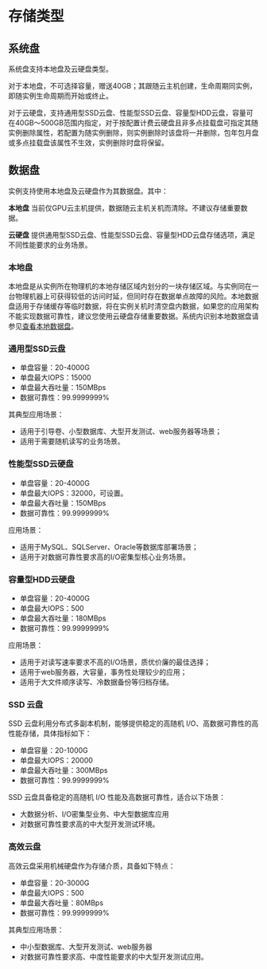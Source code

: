 # 存储类型

## 系统盘

系统盘支持本地盘及云硬盘类型。

对于本地盘，不可选择容量，赠送40GB；其跟随云主机创建，生命周期同实例，即随实例生命周期而开始或终止。

对于云硬盘，支持通用型SSD云盘、性能型SSD云盘、容量型HDD云盘，容量可在40GB～500GB范围内指定，对于按配置计费云硬盘且非多点挂载盘可指定其随实例删除属性，若配置为随实例删除，则实例删除时该盘将一并删除，包年包月盘或多点挂载盘该属性不生效，实例删除时盘将保留。

## 数据盘

实例支持使用本地盘及云硬盘作为其数据盘。其中：

**本地盘** 当前仅GPU云主机提供，数据随云主机关机而清除。不建议存储重要数据。

**云硬盘** 提供通用型SSD云盘、性能型SSD云盘、容量型HDD云盘存储选项，满足不同性能要求的业务场景。

### 本地盘
本地盘是从实例所在物理机的本地存储区域内划分的一块存储区域。与实例同在一台物理机器上可获得较低的访问时延，但同时存在数据单点故障的风险。本地数据盘适用于存储缓存等临时数据，将在实例关机时清空盘内数据，如果您的应用架构不能实现数据可靠性，建议您使用云硬盘存储重要数据。系统内识别本地数据盘请参见[查看本地数据盘](https://docs.jdcloud.com/cn/virtual-machines/identify-local-data-disk)。
### 通用型SSD云盘

* 单盘容量：20-4000G
* 单盘最大IOPS：15000
* 单盘最大吞吐量：150MBps
* 数据可靠性：99.9999999%

其典型应用场景：

* 适用于引导卷、小型数据库、大型开发测试、web服务器等场景；
* 适用于需要随机读写的业务场景。

### 性能型SSD云硬盘

* 单盘容量：20-4000G
* 单盘最大IOPS：32000，可设置。
* 单盘最大吞吐量：150MBps
* 数据可靠性：99.9999999%

应用场景：

* 适用于MySQL、SQLServer、Oracle等数据库部署场景；
* 适用于对数据可靠性要求高的I/O密集型核心业务场景。

### 容量型HDD云硬盘

* 单盘容量：20-4000G
* 单盘最大IOPS：500
* 单盘最大吞吐量：180MBps
* 数据可靠性：99.9999999%

应用场景：

* 适用于对读写速率要求不高的I/O场景，质优价廉的最佳选择；
* 适用于web服务器，大容量，事务性处理较少的应用；
* 适用于大文件顺序读写、冷数据备份等归档存储。


### SSD 云盘
SSD 云盘利用分布式多副本机制，能够提供稳定的高随机 I/O、高数据可靠性的高性能存储，具体指标如下：

* 单盘容量：20-1000G
* 单盘最大IOPS：20000
* 单盘最大吞吐量：300MBps
* 数据可靠性：99.9999999%

SSD 云盘具备稳定的高随机 I/O 性能及高数据可靠性，适合以下场景：
	
* 大数据分析、I/O密集型业务、中大型数据库应用
* 对数据可靠性要求高的中大型开发测试环境。

### 高效云盘
高效云盘采用机械硬盘作为存储介质，具备如下特点：

* 单盘容量：20-3000G
* 单盘最大IOPS：500
* 单盘最大吞吐量：80MBps
* 数据可靠性：99.9999999%

其典型应用场景：

* 中小型数据库、大型开发测试、web服务器
* 对数据可靠性要求高、中度性能要求的中大型开发测试应用。


